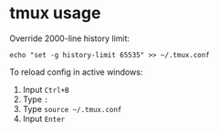 # tmux usage

Override 2000-line history limit:

`echo "set -g history-limit 65535" >> ~/.tmux.conf`

To reload config in active windows:

1. Input `Ctrl+B`
2. Type `:`
3. Type `source ~/.tmux.conf`
4. Input `Enter`

